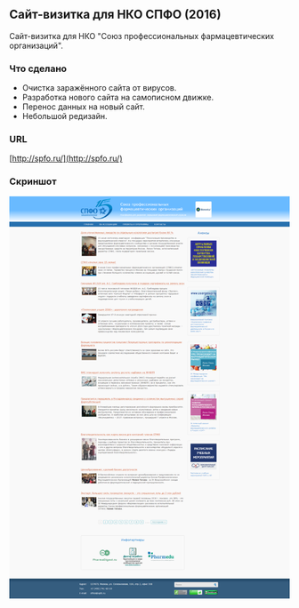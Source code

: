 ## Сайт-визитка для НКО СПФО (2016)
Сайт-визитка для НКО "Союз профессиональных фармацевтических организаций".

### Что сделано
- Очистка заражённого сайта от вирусов.
- Разработка нового сайта на самописном движке.
- Перенос данных на новый сайт.
- Небольшой редизайн.

### URL
[http://spfo.ru/](http://spfo.ru/)

### Скриншот
[![Скриншот 1](screen1.png)](screen1.png)
